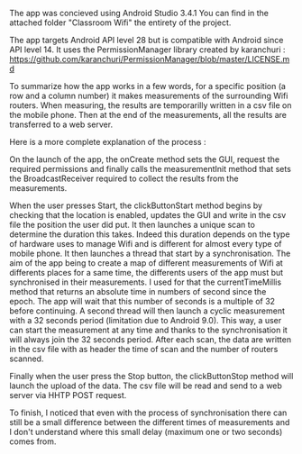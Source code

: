 The app was concieved using Android Studio 3.4.1
You can find in the attached folder "Classroom Wifi" the entirety of the project.

The app targets Android API level 28 but is compatible with Android since API level 14.
It uses the PermissionManager library created by karanchuri : https://github.com/karanchuri/PermissionManager/blob/master/LICENSE.md

To summarize how the app works in a few words, for a specific position (a row and a column number) it makes measurements of the 
surrounding Wifi routers. When measuring, the results are temporarilly written in a csv file on the mobile phone. Then at the end of 
the measurements, all the results are transferred to a web server.


Here is a more complete explanation of the process :

On the launch of the app, the onCreate method sets the GUI, request the required permissions and finally calls the measurementInit 
method that sets the BroadcastReceiver required to collect the results from the measurements.

When the user presses Start, the clickButtonStart method begins by checking that the location is enabled, updates the GUI and write 
in the csv file the position the user did put. It then launches a unique scan to determine the duration this takes. Indeed this 
duration depends on the type of hardware uses to manage Wifi and is different for almost every type of mobile phone.
It then launches a thread that start by a synchronisation. The aim of the app being to create a map of different measurements of 
Wifi at differents places for a same time, the differents users of the app must but synchronised in their measurements. I used for 
that the currentTimeMillis method that returns an absolute time in numbers of second since the epoch. The app will wait that this 
number of seconds is a multiple of 32 before continuing. A second thread will then launch a cyclic measurement with a 32 seconds 
period (limitation due to Android 9.0). This way, a user can start the measurement at any time and thanks to the synchronisation 
it will always join the 32 seconds period. After each scan, the data are written in the csv file with as header the time of scan 
and the number of routers scanned.

Finally when the user press the Stop button, the clickButtonStop method will launch the upload of the data. The csv file will be 
read and send to a web server via HHTP POST request.



To finish, I noticed that even with the process of synchronisation there can still be a small difference between the different 
times of measurements and I don't understand where this small delay (maximum one or two seconds) comes from.
